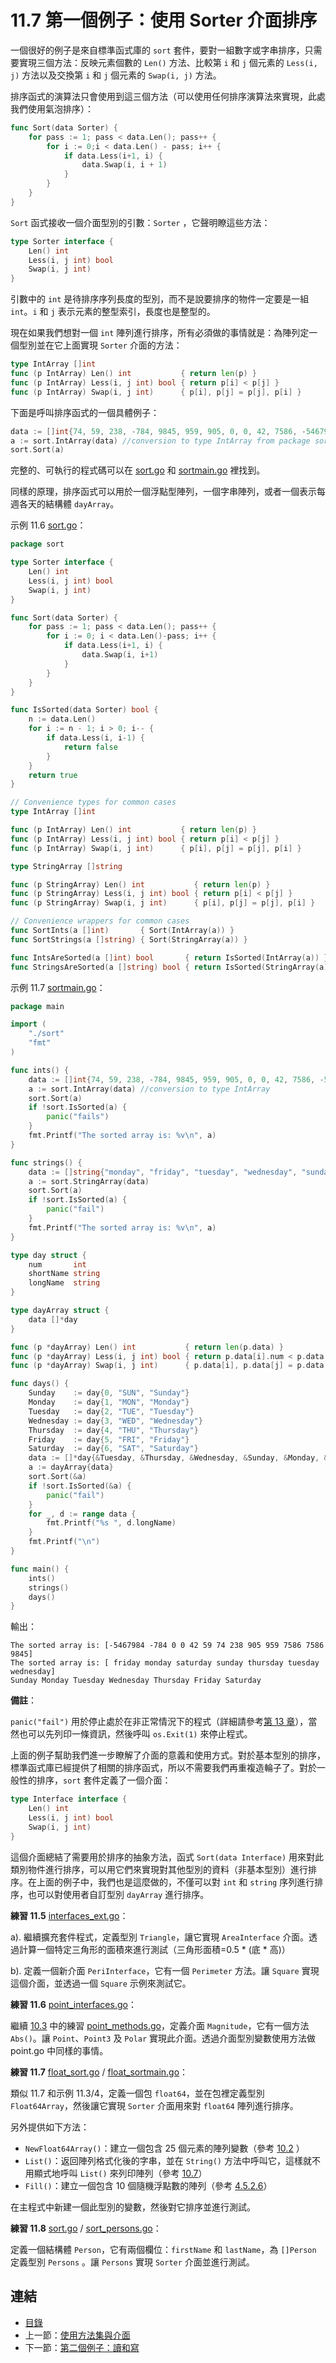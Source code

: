 # 11.7 第一個例子：使用 Sorter 介面排序

一個很好的例子是來自標準函式庫的 `sort` 套件，要對一組數字或字串排序，只需要實現三個方法：反映元素個數的 `Len()` 方法、比較第 `i` 和 `j` 個元素的 `Less(i, j)` 方法以及交換第 `i` 和 `j` 個元素的 `Swap(i, j)` 方法。

排序函式的演算法只會使用到這三個方法（可以使用任何排序演算法來實現，此處我們使用氣泡排序）：

```go
func Sort(data Sorter) {
    for pass := 1; pass < data.Len(); pass++ {
        for i := 0;i < data.Len() - pass; i++ {
            if data.Less(i+1, i) {
                data.Swap(i, i + 1)
            }
        }
    }
}
```

`Sort` 函式接收一個介面型別的引數：`Sorter` ，它聲明瞭這些方法：

```go
type Sorter interface {
    Len() int
    Less(i, j int) bool
    Swap(i, j int)
}
```

引數中的 `int` 是待排序序列長度的型別，而不是說要排序的物件一定要是一組 `int`。`i` 和 `j` 表示元素的整型索引，長度也是整型的。

現在如果我們想對一個 `int` 陣列進行排序，所有必須做的事情就是：為陣列定一個型別並在它上面實現 `Sorter` 介面的方法：

```go
type IntArray []int
func (p IntArray) Len() int           { return len(p) }
func (p IntArray) Less(i, j int) bool { return p[i] < p[j] }
func (p IntArray) Swap(i, j int)      { p[i], p[j] = p[j], p[i] }
```

下面是呼叫排序函式的一個具體例子：

```go
data := []int{74, 59, 238, -784, 9845, 959, 905, 0, 0, 42, 7586, -5467984, 7586}
a := sort.IntArray(data) //conversion to type IntArray from package sort
sort.Sort(a)
```

完整的、可執行的程式碼可以在 [sort.go](examples\chapter_11\sort\sort.go) 和 [sortmain.go](examples\chapter_11\sortmain.go) 裡找到。

同樣的原理，排序函式可以用於一個浮點型陣列，一個字串陣列，或者一個表示每週各天的結構體 `dayArray`。

示例 11.6 [sort.go](examples/chapter_11/sort/sort.go)：

```go
package sort

type Sorter interface {
	Len() int
	Less(i, j int) bool
	Swap(i, j int)
}

func Sort(data Sorter) {
	for pass := 1; pass < data.Len(); pass++ {
		for i := 0; i < data.Len()-pass; i++ {
			if data.Less(i+1, i) {
				data.Swap(i, i+1)
			}
		}
	}
}

func IsSorted(data Sorter) bool {
	n := data.Len()
	for i := n - 1; i > 0; i-- {
		if data.Less(i, i-1) {
			return false
		}
	}
	return true
}

// Convenience types for common cases
type IntArray []int

func (p IntArray) Len() int           { return len(p) }
func (p IntArray) Less(i, j int) bool { return p[i] < p[j] }
func (p IntArray) Swap(i, j int)      { p[i], p[j] = p[j], p[i] }

type StringArray []string

func (p StringArray) Len() int           { return len(p) }
func (p StringArray) Less(i, j int) bool { return p[i] < p[j] }
func (p StringArray) Swap(i, j int)      { p[i], p[j] = p[j], p[i] }

// Convenience wrappers for common cases
func SortInts(a []int)       { Sort(IntArray(a)) }
func SortStrings(a []string) { Sort(StringArray(a)) }

func IntsAreSorted(a []int) bool       { return IsSorted(IntArray(a)) }
func StringsAreSorted(a []string) bool { return IsSorted(StringArray(a)) }
```

示例 11.7 [sortmain.go](examples/chapter_11/sortmain.go)：

```go
package main

import (
	"./sort"
	"fmt"
)

func ints() {
	data := []int{74, 59, 238, -784, 9845, 959, 905, 0, 0, 42, 7586, -5467984, 7586}
	a := sort.IntArray(data) //conversion to type IntArray
	sort.Sort(a)
	if !sort.IsSorted(a) {
		panic("fails")
	}
	fmt.Printf("The sorted array is: %v\n", a)
}

func strings() {
	data := []string{"monday", "friday", "tuesday", "wednesday", "sunday", "thursday", "", "saturday"}
	a := sort.StringArray(data)
	sort.Sort(a)
	if !sort.IsSorted(a) {
		panic("fail")
	}
	fmt.Printf("The sorted array is: %v\n", a)
}

type day struct {
	num       int
	shortName string
	longName  string
}

type dayArray struct {
	data []*day
}

func (p *dayArray) Len() int           { return len(p.data) }
func (p *dayArray) Less(i, j int) bool { return p.data[i].num < p.data[j].num }
func (p *dayArray) Swap(i, j int)      { p.data[i], p.data[j] = p.data[j], p.data[i] }

func days() {
	Sunday    := day{0, "SUN", "Sunday"}
	Monday    := day{1, "MON", "Monday"}
	Tuesday   := day{2, "TUE", "Tuesday"}
	Wednesday := day{3, "WED", "Wednesday"}
	Thursday  := day{4, "THU", "Thursday"}
	Friday    := day{5, "FRI", "Friday"}
	Saturday  := day{6, "SAT", "Saturday"}
	data := []*day{&Tuesday, &Thursday, &Wednesday, &Sunday, &Monday, &Friday, &Saturday}
	a := dayArray{data}
	sort.Sort(&a)
	if !sort.IsSorted(&a) {
		panic("fail")
	}
	for _, d := range data {
		fmt.Printf("%s ", d.longName)
	}
	fmt.Printf("\n")
}

func main() {
	ints()
	strings()
	days()
}
```

輸出：

    The sorted array is: [-5467984 -784 0 0 42 59 74 238 905 959 7586 7586 9845]
    The sorted array is: [ friday monday saturday sunday thursday tuesday wednesday]
    Sunday Monday Tuesday Wednesday Thursday Friday Saturday 

**備註**：

`panic("fail")` 用於停止處於在非正常情況下的程式（詳細請參考[第 13 章](13.0.md)），當然也可以先列印一條資訊，然後呼叫 `os.Exit(1)` 來停止程式。

上面的例子幫助我們進一步瞭解了介面的意義和使用方式。對於基本型別的排序，標準函式庫已經提供了相關的排序函式，所以不需要我們再重複造輪子了。對於一般性的排序，`sort` 套件定義了一個介面：

```go
type Interface interface {
	Len() int
	Less(i, j int) bool
	Swap(i, j int)
}
```

這個介面總結了需要用於排序的抽象方法，函式 `Sort(data Interface)` 用來對此類別物件進行排序，可以用它們來實現對其他型別的資料（非基本型別）進行排序。在上面的例子中，我們也是這麼做的，不僅可以對 `int` 和 `string` 序列進行排序，也可以對使用者自訂型別 `dayArray` 進行排序。

**練習 11.5** [interfaces_ext.go](exercises\chapter_11\interfaces_ext.go)：

a). 繼續擴充套件程式，定義型別 `Triangle`，讓它實現 `AreaInterface` 介面。透過計算一個特定三角形的面積來進行測試（三角形面積=0.5 * (底 * 高)）

b). 定義一個新介面 `PeriInterface`，它有一個 `Perimeter` 方法。讓 `Square` 實現這個介面，並透過一個 `Square` 示例來測試它。

**練習 11.6** [point_interfaces.go](exercises\chapter_11\point_interfaces.go)：

繼續 [10.3](10.3.md) 中的練習 [point_methods.go](exercises\chapter_10\point_methods.go)，定義介面 `Magnitude`，它有一個方法 `Abs()`。讓 `Point`、`Point3` 及 `Polar` 實現此介面。透過介面型別變數使用方法做 point.go 中同樣的事情。

**練習 11.7** [float_sort.go](exercises\chapter_11\float_sort.go) / [float_sortmain.go](exercises\chapter_11\float_sortmain.go)：

類似 11.7 和示例 11.3/4，定義一個包 `float64`，並在包裡定義型別 `Float64Array`，然後讓它實現 `Sorter` 介面用來對 `float64` 陣列進行排序。

另外提供如下方法：

- `NewFloat64Array()`：建立一個包含 25 個元素的陣列變數（參考 [10.2](10.2.md) ）
- `List()`：返回陣列格式化後的字串，並在 `String()` 方法中呼叫它，這樣就不用顯式地呼叫 `List()` 來列印陣列（參考 [10.7](10.7.md)）
- `Fill()`：建立一個包含 10 個隨機浮點數的陣列（參考 [4.5.2.6](04.5.md)）

在主程式中新建一個此型別的變數，然後對它排序並進行測試。

**練習 11.8** [sort.go](exercises\chapter_11\sort\sort.go) / [sort_persons.go](exercises\chapter_11\sort_persons.go)：

定義一個結構體 `Person`，它有兩個欄位：`firstName` 和 `lastName`，為 `[]Person` 定義型別 `Persons` 。讓 `Persons` 實現 `Sorter` 介面並進行測試。

## 連結

- [目錄](directory.md)
- 上一節：[使用方法集與介面](11.6.md)
- 下一節：[第二個例子：讀和寫](11.8.md)
